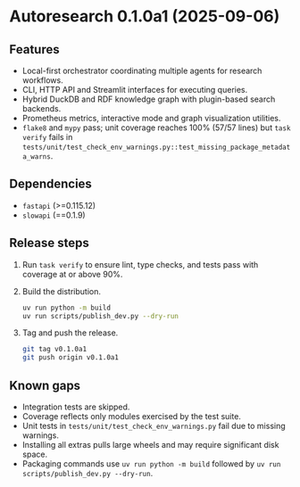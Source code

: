 # Autoresearch 0.1.0a1 (2025-09-06)

## Features

- Local-first orchestrator coordinating multiple agents for research workflows.
- CLI, HTTP API and Streamlit interfaces for executing queries.
- Hybrid DuckDB and RDF knowledge graph with plugin-based search backends.
- Prometheus metrics, interactive mode and graph visualization utilities.
- `flake8` and `mypy` pass; unit coverage reaches 100% (57/57 lines) but
  `task verify` fails in
  `tests/unit/test_check_env_warnings.py::test_missing_package_metadata_warns`.

## Dependencies

- `fastapi` (>=0.115.12)
- `slowapi` (==0.1.9)

## Release steps

1. Run `task verify` to ensure lint, type checks, and tests pass with coverage
   at or above 90%.
2. Build the distribution.

   ```bash
   uv run python -m build
   uv run scripts/publish_dev.py --dry-run
   ```

3. Tag and push the release.

   ```bash
   git tag v0.1.0a1
   git push origin v0.1.0a1
   ```

## Known gaps

- Integration tests are skipped.
- Coverage reflects only modules exercised by the test suite.
- Unit tests in `tests/unit/test_check_env_warnings.py` fail due to missing
  warnings.
- Installing all extras pulls large wheels and may require significant disk
  space.
- Packaging commands use `uv run python -m build` followed by
  `uv run scripts/publish_dev.py --dry-run`.
